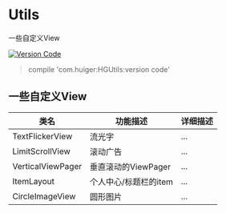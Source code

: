 
# Utils

一些自定义View

[![Version Code](https://img.shields.io/badge/Version%20Code-1.2.2-brightgreen.svg)](https://jcenter.bintray.com/com/huiger/HGUtils)

> compile 'com.huiger:HGUtils:version code'




## 一些自定义View
类名 | 功能描述 | 详细描述
--- | --- | ---
TextFlickerView | 流光字 | ...
LimitScrollView | 滚动广告 | ...
VerticalViewPager | 垂直滚动的ViewPager | ...
ItemLayout | 个人中心/标题栏的item | ...
CircleImageView | 圆形图片 | ...



